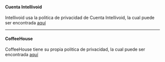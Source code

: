 #### Cuenta Intellivoid

Intellivoid usa la politica de privacidad de Cuenta Intellivoid, la cual puede ser encontrada [aquí](https://accounts.intellivoid.net/privacy)

--------------------------------------------------------------

#### CoffeeHouse

CoffeeHouse tiene su propia politica de privacidad, la cual puede ser encontrada [aquí](https://coffeehouse.intellivoid.net/privacy)